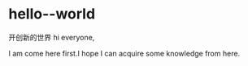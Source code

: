 # hello--world
开创新的世界
hi everyone,

I am come here first.I hope I can acquire some knowledge from here.
